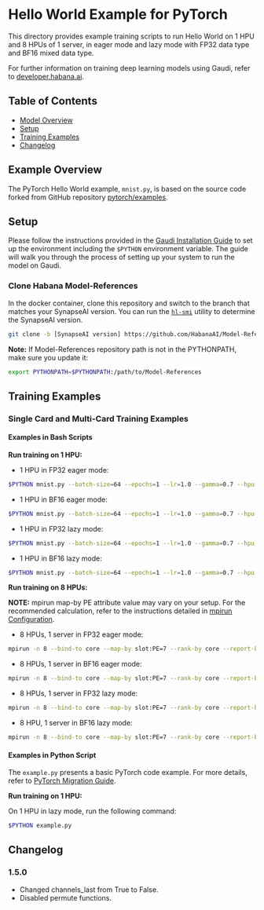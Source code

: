 
# Hello World Example for PyTorch

This directory provides example training scripts to run Hello World on 1 HPU and 8 HPUs of 1 server, in eager mode and lazy mode with FP32 data type and BF16 mixed data type.

For further information on training deep learning models using Gaudi, refer to [developer.habana.ai](https://developer.habana.ai/resources/).

## Table of Contents

* [Model Overview](#model-overview)
* [Setup](#setup)
* [Training Examples](#training-examples)
* [Changelog](#changelog)

## Example Overview

The PyTorch Hello World example, `mnist.py`, is based on the source code forked from GitHub repository
[pytorch/examples](https://github.com/pytorch/examples/tree/master/mnist).

## Setup

Please follow the instructions provided in the [Gaudi Installation Guide](https://docs.habana.ai/en/latest/Installation_Guide/GAUDI_Installation_Guide.html) to set up the environment including the `$PYTHON` environment variable. The guide will walk you through the process of setting up your system to run the model on Gaudi.

### Clone Habana Model-References

In the docker container, clone this repository and switch to the branch that matches your SynapseAI version. You can run the [`hl-smi`](https://docs.habana.ai/en/latest/Management_and_Monitoring/System_Management_Tools_Guide/System_Management_Tools.html#hl-smi-utility-options) utility to determine the SynapseAI version.

```bash
git clone -b [SynapseAI version] https://github.com/HabanaAI/Model-References /path/to/Model-References
```

**Note:** If Model-References repository path is not in the PYTHONPATH, make sure you update it:
```bash
export PYTHONPATH=$PYTHONPATH:/path/to/Model-References
```

## Training Examples

### Single Card and Multi-Card Training Examples

#### Examples in Bash Scripts

**Run training on 1 HPU:**

- 1 HPU in FP32 eager mode:

```bash
$PYTHON mnist.py --batch-size=64 --epochs=1 --lr=1.0 --gamma=0.7 --hpu
```

- 1 HPU in BF16 eager mode:

```bash
$PYTHON mnist.py --batch-size=64 --epochs=1 --lr=1.0 --gamma=0.7 --hpu --hmp --hmp-bf16=ops_bf16_mnist.txt --hmp-fp32=ops_fp32_mnist.txt
```

- 1 HPU in FP32 lazy mode:

```bash
$PYTHON mnist.py --batch-size=64 --epochs=1 --lr=1.0 --gamma=0.7 --hpu --use_lazy_mode
```

- 1 HPU in BF16 lazy mode:

```bash
$PYTHON mnist.py --batch-size=64 --epochs=1 --lr=1.0 --gamma=0.7 --hpu --hmp --hmp-bf16=ops_bf16_mnist.txt --hmp-fp32=ops_fp32_mnist.txt --use_lazy_mode
```

**Run training on 8 HPUs:**

**NOTE:** mpirun map-by PE attribute value may vary on your setup. For the recommended calculation, refer to the instructions detailed in [mpirun Configuration](https://docs.habana.ai/en/latest/TensorFlow/Tensorflow_Scaling_Guide/Horovod_Scaling/index.html#mpirun-configuration).

- 8 HPUs, 1 server in FP32 eager mode:

```bash
mpirun -n 8 --bind-to core --map-by slot:PE=7 --rank-by core --report-bindings --allow-run-as-root $PYTHON mnist.py --batch-size=64 --epochs=1 --lr=1.0 --gamma=0.7 --hpu
```

- 8 HPUs, 1 server in BF16 eager mode:

```bash
mpirun -n 8 --bind-to core --map-by slot:PE=7 --rank-by core --report-bindings --allow-run-as-root $PYTHON mnist.py --batch-size=64 --epochs=1 --lr=1.0 --gamma=0.7 --hpu --hmp --hmp-bf16=ops_bf16_mnist.txt --hmp-fp32=ops_fp32_mnist.txt
```

- 8 HPUs, 1 server in FP32 lazy mode:

```bash
mpirun -n 8 --bind-to core --map-by slot:PE=7 --rank-by core --report-bindings --allow-run-as-root $PYTHON mnist.py --batch-size=64 --epochs=1 --lr=1.0 --gamma=0.7 --hpu --use_lazy_mode
```

- 8 HPU, 1 server in BF16 lazy mode:

```bash
mpirun -n 8 --bind-to core --map-by slot:PE=7 --rank-by core --report-bindings --allow-run-as-root $PYTHON mnist.py --batch-size=64 --epochs=1 --lr=1.0 --gamma=0.7 --hpu --hmp --hmp-bf16=ops_bf16_mnist.txt --hmp-fp32=ops_fp32_mnist.txt --use_lazy_mode
```

#### Examples in Python Script

The `example.py` presents a basic PyTorch code example. For more details, refer to [PyTorch Migration Guide]( https://docs.habana.ai/en/latest/PyTorch/Migration_Guide/Porting_Simple_PyTorch_Model_to_Gaudi.html).

**Run training on 1 HPU:**

On 1 HPU in lazy mode, run the following command:

```bash
$PYTHON example.py
```

## Changelog

### 1.5.0
 - Changed channels_last from True to False.
 - Disabled permute functions.
